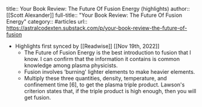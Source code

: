 title:: Your Book Review: The Future Of Fusion Energy (highlights)
author:: [[Scott Alexander]]
full-title:: "Your Book Review: The Future Of Fusion Energy"
category:: #articles
url:: https://astralcodexten.substack.com/p/your-book-review-the-future-of-fusion

- Highlights first synced by [[Readwise]] [[Nov 19th, 2022]]
	- The Future of Fusion Energy is the best introduction to fusion that I know. I can confirm that the information it contains is common knowledge among plasma physicists.
	- Fusion involves ‘burning' lighter elements to make heavier elements.
	- Multiply these three quantities, density, temperature, and confinement time [6], to get the plasma triple product. Lawson's criterion states that, if the triple product is high enough, then you will get fusion.